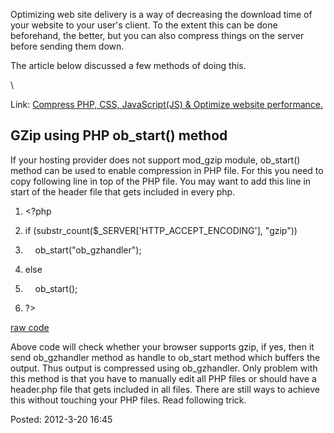 <div id="wikitext">

<span id="excerpt"></span> Optimizing web site delivery is a way of
decreasing the download time of your website to your user's client. To
the extent this can be done beforehand, the better, but you can also
compress things on the server before sending them down. <span
id="excerptend"></span>

The article below discussed a few methods of doing this.

\

Link: [Compress PHP, CSS, JavaScript(JS) & Optimize website
performance.](http://viralpatel.net/blogs/2009/02/compress-php-css-js-javascript-optimize-website-performance.html)

<div class="vspace">

</div>

<div class="round lrindent quote">

<span class="wikiword">GZip</span> using PHP ob\_start() method
---------------------------------------------------------------

If your hosting provider does not support mod\_gzip module, ob\_start()
method can be used to enable compression in PHP file. For this you need
to copy following line in top of the PHP file. You may want to add this
line in start of the header file that gets included in every php.

<div class="vspace">

</div>

<div id="sourceblock1" class="sourceblock">

<div class="sourceblocktext">

<div class="php">

1.  <div class="de1">

    <span class="kw2">\<?php</span>

    </div>

2.  <div class="de1">

    <span class="kw1">if</span> <span class="br0">(</span><span
    class="kw3">substr\_count</span><span class="br0">(</span><span
    class="re0">\$\_SERVER</span><span class="br0">[</span><span
    class="st_h">'HTTP\_ACCEPT\_ENCODING'</span><span
    class="br0">]</span><span class="sy0">,</span> <span
    class="st0">"gzip"</span><span class="br0">)</span><span
    class="br0">)</span>

    </div>

3.  <div class="de1">

        <span class="kw3">ob\_start</span><span
    class="br0">(</span><span class="st0">"ob\_gzhandler"</span><span
    class="br0">)</span><span class="sy0">;</span>

    </div>

4.  <div class="de1">

    <span class="kw1">else</span>

    </div>

5.  <div class="de2">

        <span class="kw3">ob\_start</span><span
    class="br0">(</span><span class="br0">)</span><span
    class="sy0">;</span>

    </div>

6.  <div class="de1">

    <span class="sy1">?\></span>

    </div>

</div>

</div>

<div class="sourceblocklink">

[raw
code](http://wiki.tamouse.org?n=Technology.CompressAndOptimizeWebsitePerformance?action=sourceblock&num=1)

</div>

</div>

Above code will check whether your browser supports gzip, if yes, then
it send ob\_gzhandler method as handle to ob\_start method which buffers
the output. Thus output is compressed using ob\_gzhandler. Only problem
with this method is that you have to manually edit all PHP files or
should have a header.php file that gets included in all files. There are
still ways to achieve this without touching your PHP files. Read
following trick.

</div>

Posted: 2012-3-20 16:45

<div class="vspace">

</div>

<div style="display: none;">

Summary:a way of optimizing web site delivery by compressing output
Parent:(Technology.)PHP <span
class="wikiword">[IncludeMe](http://wiki.tamouse.org?n=Technology.IncludeMe?action=edit)[?](http://wiki.tamouse.org?n=Technology.IncludeMe?action=edit)</span>:[Technology.PHP](http://wiki.tamouse.org?n=Technology.PHP?action=print)
Categories:[Articles](http://wiki.tamouse.org?n=Category.Articles) Tags:
php, optimization, compression, web development

</div>

<div class="vspace">

</div>

</div>
